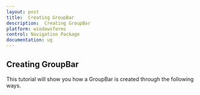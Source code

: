 ```yaml
---
layout: post
title:  Creating GroupBar
description:  Creating GroupBar
platform: windowsforms
control: Navigation Package
documentation: ug
---
```

## Creating GroupBar

This tutorial will show you how a GroupBar is created through the following ways.
